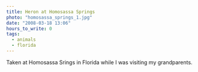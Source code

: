 ```yaml
---
title: Heron at Homosassa Springs
photo: "homosassa_springs_1.jpg"
date: "2008-03-18 13:06"
hours_to_write: 0
tags:
  - animals
  - florida
---
```


Taken at Homosassa Srings in Florida while I was visiting my grandparents.
